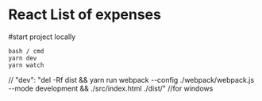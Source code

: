 # React List of expenses

#start project locally
```
bash / cmd
yarn dev
yarn watch
```

// "dev": "del -Rf dist && yarn run webpack --config ./webpack/webpack.js --mode development && ./src/index.html ./dist/" //for windows